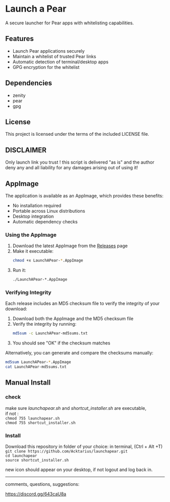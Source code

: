 # Launch a Pear

A secure launcher for Pear apps with whitelisting capabilities.

## Features

- Launch Pear applications securely
- Maintain a whitelist of trusted Pear links
- Automatic detection of terminal/desktop apps
- GPG encryption for the whitelist

## Dependencies

- zenity
- pear
- gpg

## License

This project is licensed under the terms of the included LICENSE file.

## DISCLAIMER
Only launch link you trust !
this script is delivered "as is" and the author deny any and all liability for any damages arising out of using it! 


## AppImage

The application is available as an AppImage, which provides these benefits:
- No installation required
- Portable across Linux distributions
- Desktop integration
- Automatic dependency checks

### Using the AppImage

1. Download the latest AppImage from the [Releases](https://github.com/Acktarius/launchapear/releases) page
2. Make it executable:
   ```bash
   chmod +x LaunchAPear-*.AppImage
   ```
3. Run it:
   ```bash
   ./LaunchAPear-*.AppImage
   ```

### Verifying Integrity

Each release includes an MD5 checksum file to verify the integrity of your download:

1. Download both the AppImage and the MD5 checksum file
2. Verify the integrity by running:
   ```bash
   md5sum -c LaunchAPear-md5sums.txt
   ```
3. You should see "OK" if the checksum matches

Alternatively, you can generate and compare the checksums manually:
```bash
md5sum LaunchAPear-*.AppImage
cat LaunchAPear-md5sums.txt
```

## Manual Install

### check
make sure *launchapear.sh* and *shortcut_installer.sh* are executable,  
if not :  
`chmod 755 launchapear.sh`  
`chmod 755 shortcut_installer.sh`  

### Install
Download this repository in folder of your choice:
in terminal, (Ctrl + Alt +T)
`git clone https://github.com/Acktarius/launchapear.git`  
`cd launchapear`  
`source shortcut_installer.sh`  

new icon should appear on your desktop, if not logout and log back in.

---  
comments, questions, suggestions:  

https://discord.gg/643caU8a